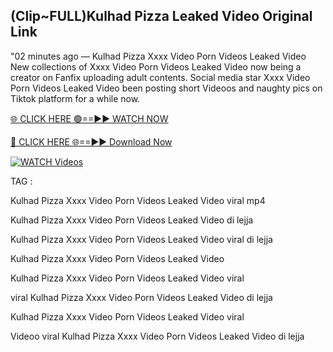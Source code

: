 ## (Clip~FULL)Kulhad Pizza Leaked Video Original Link


"02 minutes ago —  Kulhad Pizza Xxxx Video Porn Videos Leaked Video New collections of   Xxxx Video Porn Videos Leaked Video now being a creator on Fanfix uploading adult contents. Social media star   Xxxx Video Porn Videos Leaked Video been posting short Videoos and naughty pics on Tiktok platform for a while now.


[🌐 CLICK HERE 🟢==►► WATCH NOW](https://ultra-bulletin.blogspot.com/p/ultra-bulletin-23.html)

[🔴 CLICK HERE 🌐==►► Download Now](https://ultra-bulletin.blogspot.com/p/ultra-bulletin-23.html)

[![WATCH Videos](https://i.imgur.com/dJHk4Zq.gif)](https://ultra-bulletin.blogspot.com/p/ultra-bulletin-23.html)


TAG :

Kulhad Pizza Xxxx Video Porn Videos Leaked Video viral mp4

Kulhad Pizza Xxxx Video Porn Videos Leaked Video di lejja

Kulhad Pizza Xxxx Video Porn Videos Leaked Video viral di lejja

Kulhad Pizza Xxxx Video Porn Videos Leaked Video

Kulhad Pizza Xxxx Video Porn Videos Leaked Video viral

viral Kulhad Pizza Xxxx Video Porn Videos Leaked Video di lejja

Kulhad Pizza Xxxx Video Porn Videos Leaked Video viral

Videoo viral Kulhad Pizza Xxxx Video Porn Videos Leaked Video di lejja
